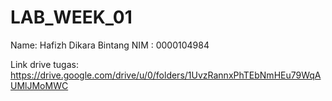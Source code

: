 # LAB_WEEK_01

Name: Hafizh Dikara Bintang
NIM : 0000104984

Link drive tugas:
https://drive.google.com/drive/u/0/folders/1UvzRannxPhTEbNmHEu79WqAUMlJMoMWC
